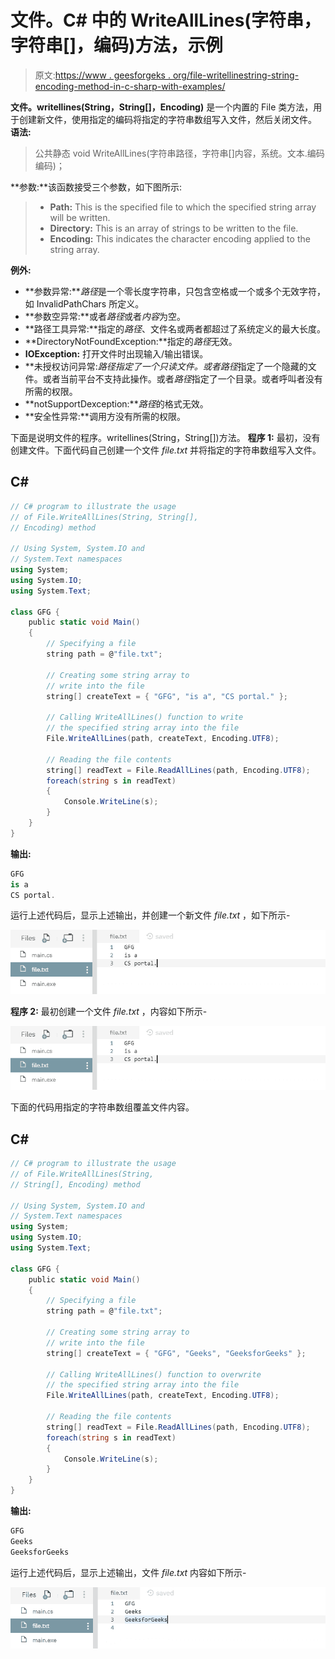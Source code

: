 # 文件。C# 中的 WriteAllLines(字符串，字符串[]，编码)方法，示例

> 原文:[https://www . geesforgeks . org/file-writellinestring-string-encoding-method-in-c-sharp-with-examples/](https://www.geeksforgeeks.org/file-writealllinesstring-string-encoding-method-in-c-sharp-with-examples/)

**文件。writellines(String，String[]，Encoding)** 是一个内置的 File 类方法，用于创建新文件，使用指定的编码将指定的字符串数组写入文件，然后关闭文件。
**语法:**

> 公共静态 void WriteAllLines(字符串路径，字符串[]内容，系统。文本.编码编码)；

**参数:**该函数接受三个参数，如下图所示:

> *   **Path:** This is the specified file to which the specified string array will be written.
> *   **Directory:** This is an array of strings to be written to the file.
> *   **Encoding:** This indicates the character encoding applied to the string array.

**例外:**

*   **参数异常:***路径*是一个零长度字符串，只包含空格或一个或多个无效字符，如 InvalidPathChars 所定义。
*   **参数空异常:**或者*路径*或者*内容*为空。
*   **路径工具异常:**指定的*路径*、文件名或两者都超过了系统定义的最大长度。
*   **DirectoryNotFoundException:**指定的*路径*无效。
*   **IOException:** 打开文件时出现输入/输出错误。
*   **未授权访问异常:***路径*指定了一个只读文件。或者*路径*指定了一个隐藏的文件。或者当前平台不支持此操作。或者*路径*指定了一个目录。或者呼叫者没有所需的权限。
*   **notSupportDexception:***路径*的格式无效。
*   **安全性异常:**调用方没有所需的权限。

下面是说明文件的程序。writellines(String，String[])方法。
**程序 1:** 最初，没有创建文件。下面代码自己创建一个文件 *file.txt* 并将指定的字符串数组写入文件。

## C#

```cs
// C# program to illustrate the usage
// of File.WriteAllLines(String, String[], 
// Encoding) method

// Using System, System.IO and
// System.Text namespaces
using System;
using System.IO;
using System.Text;

class GFG {
    public static void Main()
    {
        // Specifying a file
        string path = @"file.txt";

        // Creating some string array to
        // write into the file
        string[] createText = { "GFG", "is a", "CS portal." };

        // Calling WriteAllLines() function to write
        // the specified string array into the file
        File.WriteAllLines(path, createText, Encoding.UTF8);

        // Reading the file contents
        string[] readText = File.ReadAllLines(path, Encoding.UTF8);
        foreach(string s in readText)
        {
            Console.WriteLine(s);
        }
    }
}
```

**输出:**

```cs
GFG
is a
CS portal.
```

运行上述代码后，显示上述输出，并创建一个新文件 *file.txt* ，如下所示-

![file.txt](img/21448824279b759fd2b3c23f61684e3e.png)

**程序 2:** 最初创建一个文件 *file.txt* ，内容如下所示-

![file.txt](img/21448824279b759fd2b3c23f61684e3e.png)

下面的代码用指定的字符串数组覆盖文件内容。

## C#

```cs
// C# program to illustrate the usage
// of File.WriteAllLines(String, 
// String[], Encoding) method

// Using System, System.IO and
// System.Text namespaces
using System;
using System.IO;
using System.Text;

class GFG {
    public static void Main()
    {
        // Specifying a file
        string path = @"file.txt";

        // Creating some string array to
        // write into the file
        string[] createText = { "GFG", "Geeks", "GeeksforGeeks" };

        // Calling WriteAllLines() function to overwrite
        // the specified string array into the file
        File.WriteAllLines(path, createText, Encoding.UTF8);

        // Reading the file contents
        string[] readText = File.ReadAllLines(path, Encoding.UTF8);
        foreach(string s in readText)
        {
            Console.WriteLine(s);
        }
    }
}
```

**输出:**

```cs
GFG
Geeks
GeeksforGeeks
```

运行上述代码后，显示上述输出，文件 *file.txt* 内容如下所示-

![file.txt](img/68fce999a30ccfc4296b6415a2c68174.png)